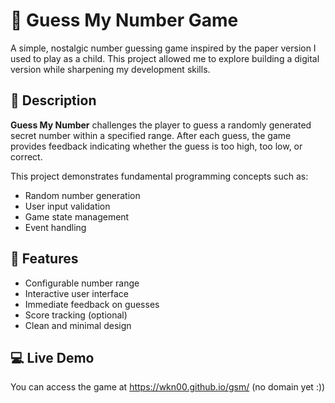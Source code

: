 # 🎲 Guess My Number Game

A simple, nostalgic number guessing game inspired by the paper version I used to play as a child. This project allowed me to explore building a digital version while sharpening my development skills.

## 📝 Description

**Guess My Number** challenges the player to guess a randomly generated secret number within a specified range. After each guess, the game provides feedback indicating whether the guess is too high, too low, or correct.

This project demonstrates fundamental programming concepts such as:
- Random number generation
- User input validation
- Game state management
- Event handling

## 🚀 Features

- Configurable number range
- Interactive user interface
- Immediate feedback on guesses
- Score tracking (optional)
- Clean and minimal design

## 💻 Live Demo

You can access the game at https://wkn00.github.io/gsm/  (no domain yet :))
